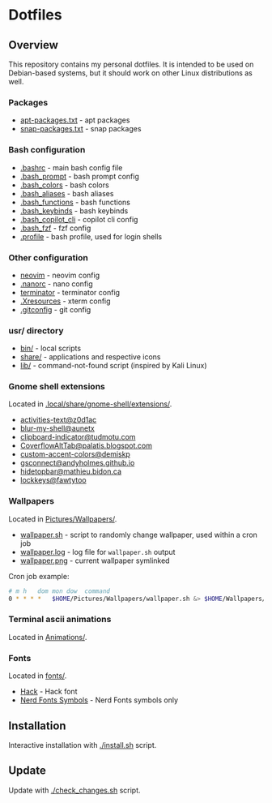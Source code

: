 # Dotfiles

## Overview

This repository contains my personal dotfiles. It is intended to be used on
Debian-based systems, but it should work on other Linux distributions as well.

### Packages

- [apt-packages.txt]() - apt packages
- [snap-packages.txt]() - snap packages
<!-- TODO - [apt-packages-lite.txt]() - minimal apt packages -->
<!-- TODO - [pip-packages.txt]() - pip packages -->
<!-- TODO - [npm-packages.txt]() - npm packages -->
<!-- TODO - [gem-packages.txt]() - gem packages -->
<!-- TODO - [cargo-packages.txt]() - cargo packages -->

### Bash configuration

- [.bashrc]() - main bash config file
- [.bash_prompt]() - bash prompt config
- [.bash_colors]() - bash colors
- [.bash_aliases]() - bash aliases
- [.bash_functions]() - bash functions
- [.bash_keybinds]() - bash keybinds
- [.bash_copilot_cli]() - copilot cli config
- [.bash_fzf]() - fzf config
- [.profile]() - bash profile, used for login shells

### Other configuration

- [neovim](.config/nvim/) - neovim config
- [.nanorc]() - nano config
- [terminator](.config/terminator/config) - terminator config
- [.Xresources]() - xterm config
- [.gitconfig]() - git config

### usr/ directory

<!-- TODO add some scripts to .gitignore -->
<!-- TODO enhance usr/local/lib/command-not-found script -->
- [bin/](usr/local/bin/) - local scripts
- [share/](usr/local/share/) - applications and respective icons
- [lib/](usr/local/lib/) - command-not-found script (inspired by Kali Linux)

### Gnome shell extensions

Located in [.local/share/gnome-shell/extensions/]().

- [activities-text@z0d1ac](.local/share/gnome-shell/extensions/activities-text@z0d1ac)
- [blur-my-shell@aunetx](.local/share/gnome-shell/extensions/blur-my-shell@aunetx)
- [clipboard-indicator@tudmotu.com](.local/share/gnome-shell/extensions/clipboard-indicator@tudmotu.com)
- [CoverflowAltTab@palatis.blogspot.com](.local/share/gnome-shell/extensions/CoverflowAltTab@palatis.blogspot.com)
- [custom-accent-colors@demiskp](.local/share/gnome-shell/extensions/custom-accent-colors@demiskp)
- [gsconnect@andyholmes.github.io](.local/share/gnome-shell/extensions/gsconnect@andyholmes.github.io)
- [hidetopbar@mathieu.bidon.ca](.local/share/gnome-shell/extensions/hidetopbar@mathieu.bidon.ca)
- [lockkeys@fawtytoo](.local/share/gnome-shell/extensions/lockkeys@fawtytoo)

### Wallpapers

Located in [Pictures/Wallpapers/]().

- [wallpaper.sh](Pictures/Wallpapers/wallpaper.sh) - script to randomly change wallpaper, used within a cron job
- [wallpaper.log](Pictures/Wallpapers/wallpaper.log) - log file for `wallpaper.sh` output
- [wallpaper.png](Pictures/Wallpapers/wallpaper.png) - current wallpaper symlinked

Cron job example:

```bash
# m h   dom mon dow  command
0 * * * *   $HOME/Pictures/Wallpapers/wallpaper.sh &> $HOME/Wallpapers/wallpaper.log
```

### Terminal ascii animations

Located in [Animations/]().

### Fonts

Located in [fonts/]().

- [Hack](fonts/Hack.zip) - Hack font
- [Nerd Fonts Symbols](fonts/NerdFontsSymbolsOnly.zip) - Nerd Fonts symbols only

## Installation

Interactive installation with [./install.sh]() script.

## Update

Update with [./check_changes.sh]() script.

